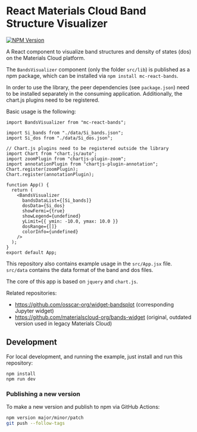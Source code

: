 # React Materials Cloud Band Structure Visualizer

[![NPM Version](https://img.shields.io/npm/v/mc-react-bands)](https://www.npmjs.com/package/mc-react-bands)

A React component to visualize band structures and density of states (dos) on the Materials Cloud platform.

The `BandsVisualizer` component (only the folder `src/lib`) is published as a npm package, which can be installed via `npm install mc-react-bands`.

In order to use the library, the peer dependencies (see `package.json`) need to be installed separately in the consuming application. Additionally, the chart.js plugins need to be registered.

Basic usage is the following:

```JSX
import BandsVisualizer from "mc-react-bands";

import Si_bands from "./data/Si_bands.json";
import Si_dos from "./data/Si_dos.json";

// Chart.js plugins need to be registered outside the library
import Chart from "chart.js/auto";
import zoomPlugin from "chartjs-plugin-zoom";
import annotationPlugin from "chartjs-plugin-annotation";
Chart.register(zoomPlugin);
Chart.register(annotationPlugin);

function App() {
  return (
    <BandsVisualizer
      bandsDataList={[Si_bands]}
      dosData={Si_dos}
      showFermi={true}
      showLegend={undefined}
      yLimit={{ ymin: -10.0, ymax: 10.0 }}
      dosRange={[]}
      colorInfo={undefined}
    />
  );
}
export default App;
```

This repository also contains example usage in the `src/App.jsx` file. `src/data` contains the data format of the band and dos files.

The core of this app is based on `jquery` and `chart.js`.

Related repositories:

- https://github.com/osscar-org/widget-bandsplot (corresponding Jupyter widget)
- https://github.com/materialscloud-org/bands-widget (original, outdated version used in legacy Materials Cloud)

## Development

For local development, and running the example, just install and run this repository:

```
npm install
npm run dev
```

### Publishing a new version

To make a new version and publish to npm via GitHub Actions:

```bash
npm version major/minor/patch
git push --follow-tags
```
